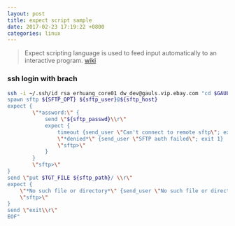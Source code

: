 ```yaml
---
layout: post
title: expect script sample
date: 2017-02-23 17:19:22 +0800
categories: linux
---
```

> Expect scripting language is used to feed input automatically to an interactive program.
[wiki](http://www.thegeekstuff.com/2010/10/expect-examples)

### ssh login with brach
``` bash
ssh -i ~/.ssh/id_rsa_erhuang_core01 dw_dev@gauls.vip.ebay.com "cd $GAULS_DIR; expect <<EOF
spawn sftp ${SFTP_OPT} ${sftp_user}@${sftp_host}
expect {
        \"*assword:\" {
            send \"${sftp_passwd}\\r\"
            expect {
                timeout {send_user \"Can't connect to remote sftp\"; exit 1}
                \"*denied*\" {send_user \"SFTP auth failed\"; exit 1}
                \"sftp>\"
            }
        }
        \"sftp>\"
}
send \"put $TGT_FILE ${sftp_path}/ \\r\"
expect {
    \"*No such file or directory*\" {send_user \"No such file or directory\"; exit 1}
    \"sftp>\"
}
send \"exit\\r\"
EOF"
```
